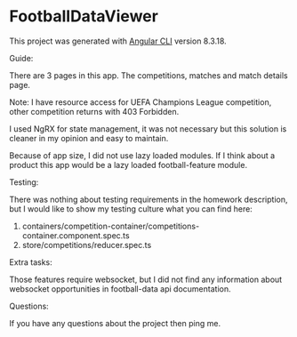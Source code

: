 # FootballDataViewer

This project was generated with [Angular CLI](https://github.com/angular/angular-cli) version 8.3.18.

Guide:

There are 3 pages in this app. The competitions, matches and match details page.

Note: I have resource access for UEFA Champions League competition, other competition returns with 403 Forbidden.

I used NgRX for state management, it was not necessary but this solution is cleaner in my opinion and easy to maintain.

Because of app size, I did not use lazy loaded modules. If I think about a product this app would be a lazy loaded football-feature module.

Testing:

There was nothing about testing requirements in the homework description, but I would like to show my testing culture what you can find
here:

1. containers/competition-container/competitions-container.component.spec.ts
2. store/competitions/reducer.spec.ts

Extra tasks:

Those features require websocket, but I did not find any information about websocket opportunities in football-data api documentation.

Questions:

If you have any questions about the project then ping me.
